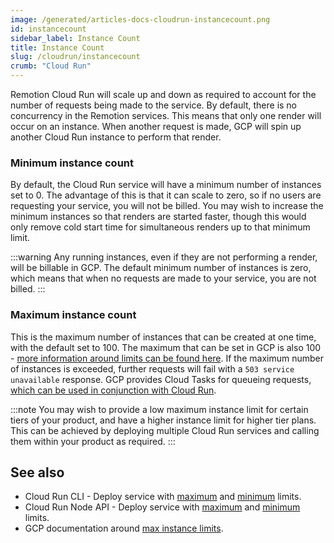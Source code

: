 ```yaml
---
image: /generated/articles-docs-cloudrun-instancecount.png
id: instancecount
sidebar_label: Instance Count
title: Instance Count
slug: /cloudrun/instancecount
crumb: "Cloud Run"
---
```


Remotion Cloud Run will scale up and down as required to account for the number of requests being made to the service. By default, there is no concurrency in the Remotion services. This means that only one render will occur on an instance. When another request is made, GCP will spin up another Cloud Run instance to perform that render.

### Minimum instance count

By default, the Cloud Run service will have a minimum number of instances set to 0. The advantage of this is that it can scale to zero, so if no users are requesting your service, you will not be billed. You may wish to increase the minimum instances so that renders are started faster, though this would only remove cold start time for simultaneous renders up to that minimum limit.

:::warning
Any running instances, even if they are not performing a render, will be billable in GCP. The default minimum number of instances is zero, which means that when no requests are made to your service, you are not billed.
:::

### Maximum instance count

This is the maximum number of instances that can be created at one time, with the default set to 100. The maximum that can be set in GCP is also 100 - [more information around limits can be found here](https://cloud.google.com/run/docs/configuring/max-instances#limits). If the maximum number of instances is exceeded, further requests will fail with a `503 service unavailable` response. GCP provides Cloud Tasks for queueing requests, [which can be used in conjunction with Cloud Run](https://cloud.google.com/run/docs/triggering/using-tasks).

:::note
You may wish to provide a low maximum instance limit for certain tiers of your product, and have a higher instance limit for higher tier plans. This can be achieved by deploying multiple Cloud Run services and calling them within your product as required.
:::

## See also

- Cloud Run CLI - Deploy service with [maximum](/docs/cloudrun/deployservice#maxinstances) and [minimum](/docs/cloudrun/deployservice#mininstances) limits.
- Cloud Run Node API - Deploy service with [maximum](/docs/cloudrun/deployservice#maxinstances) and [minimum](/docs/cloudrun/deployservice#mininstances) limits.
- GCP documentation around [max instance limits](https://cloud.google.com/run/docs/configuring/max-instances#limits).